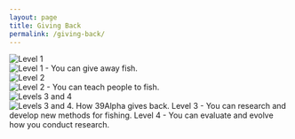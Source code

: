 ```yaml
---
layout: page
title: Giving Back
permalink: /giving-back/
---
```

<div class="giving">
<div class="giving__levels">
<div class="giving__level">
<div class="giving__hover" name="level-1">
    <img src="{{ "/assets/images/level-1-no-text.png" | relative_url }}" alt="Level 1" />
</div>
<div class="giving__hover giving__hover--text" name="level-1-text">
    <img src="{{ "/assets/images/level-1-text.png" | relative_url }}" alt="Level 1 - You can give away fish." />
</div>
</div>

<div class="giving__level">
<div class="giving__hover" name="level-2">
    <img src="{{ "/assets/images/level-2-no-text.png" | relative_url }}" alt="Level 2" />
</div>
<div class="giving__hover giving__hover--text" name="level-2-text">
    <img src="{{ "/assets/images/level-2-text.png" | relative_url }}" alt="Level 2 - You can teach people to fish." />
</div>
</div>

<div class="giving__level giving__level--wide">
<div class="giving__hover giving__hover--wide" name="levels-3-4">
    <img src="{{ "/assets/images/levels-3-4-no-text.png" | relative_url }}" alt="Levels 3 and 4" />
</div>
<div class="giving__hover giving__hover--text giving__hover--wide" name="levels-3-4-text">
    <img src="{{ "/assets/images/levels-3-4-text.png" | relative_url }}" alt="Levels 3 and 4. How 39Alpha gives back. Level 3 - You can research and develop new methods for fishing. Level 4 - You can evaluate and evolve how you conduct research." />
</div>
</div>
</div>
</div>

<script>giving_back();</script>
